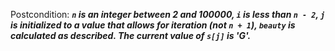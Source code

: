 Postcondition: ***`n` is an integer between 2 and 100000, `i` is less than `n - 2`, `j` is initialized to a value that allows for iteration (not `n + 1`), `beauty` is calculated as described. The current value of `s[j]` is 'G'.***